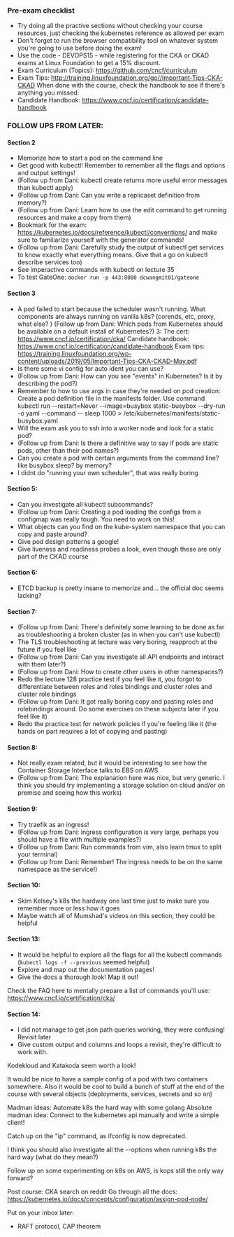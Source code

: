 ### Pre-exam checklist
- Try doing all the practive sections without checking your course resources, just checking the kubernetes reference as allowed per exam
- Don't forget to run the browser compatibility tool on whatever system you're going to use before doing the exam!
- Use the code - DEVOPS15 - while registering for the CKA or CKAD exams at Linux Foundation to get a 15% discount.
- Exam Curriculum (Topics): https://github.com/cncf/curriculum
- Exam Tips: http://training.linuxfoundation.org/go//Important-Tips-CKA-CKAD
When done with the course, check the handbook to see if there's anything you missed:
- Candidate Handbook: https://www.cncf.io/certification/candidate-handbook


### FOLLOW UPS FROM LATER:
#### Section 2
- Memorize how to start a pod on the command line
- Get good with kubectl! Remember to remember all the flags and options and output settings!
- (Follow up from Dani: kubectl create returns more useful error messages than kubectl apply)
- (Follow up from Dani: Can you write a replicaset definition from memory?)
- (Follow up from Dani: Learn how to use the edit command to get running resources and make a copy from them)
- Bookmark for the exam: https://kubernetes.io/docs/reference/kubectl/conventions/ and make sure to familiarize yourself with the generator commands!
- (Follow up from Dani: Carefully study the output of kubectl get services to know exactly what everything means. Give that a go on kubectl describe services too)
- See imperactive commands with kubectl on lecture 35
- To test GateOne: `docker run -p 443:8000 dcwangmit01/gateone`


#### Section 3
- A pod failed to start because the scheduler wasn't running. What components are always running on vanilla k8s? (corends, etc, proxy, what else? ) (Follow up from Dani: Which pods from Kubernetes should be available on a default install of Kubernetes?)
3:
The cert: https://www.cncf.io/certification/cka/
Candidate handbook: https://www.cncf.io/certification/candidate-handbook
Exam tips: https://training.linuxfoundation.org/wp-content/uploads/2019/05/Important-Tips-CKA-CKAD-May.pdf
- Is there some vi config for auto ident you can use?
- (Follow up from Dani: How can you see "events" in Kubernetes? Is it by describing the pod?)
- Remember to how to use args in case they're needed on pod creation: Create a pod definition file in the manifests folder. Use command kubectl run --restart=Never --image=busybox static-busybox --dry-run -o yaml --command -- sleep 1000 > /etc/kubernetes/manifests/static-busybox.yaml
- Will the exam ask you to ssh into a worker node and look for a static pod?
- (Follow up from Dani: Is there a definitive way to say if pods are static pods, other than their pod names?)
- Can you create a pod with certain arguments from the command line? like busybox sleep? by memory?
- I didnt do "running your own scheduler", that was really boring

#### Section 5:
- Can you investigate all kubectl subcommands?
- (Follow up from Dani: Creating a pod loading the configs from a configmap was really tough. You need to work on this!
- What objects can you find on the kube-system namespace that you can copy and paste around?
- Give pod design patterns a google! 
- Give liveness and readiness probes a look, even though these are only part of the CKAD course

#### Section 6:
- ETCD backup is pretty insane to memorize and... the official doc seems lacking?

#### Section 7:
- (Follow up from Dani: There's definitely some learning to be done as far as troubleshooting a broken cluster (as in when you can't use kubectl)
- The TLS troubleshooting at lecture was very boring, reapproch at the future if you feel like
- (Follow up from Dani: Can you investigate all API endpoints and interact with them later?)
- (Follow up from Dani: How to create other users in other namespaces?)
- Redo the lecture 128 practice test if you feel like it, you forgot to differentiate between roles and roles bindings and cluster roles and cluster role bindings 
- (Follow up from Dani: It got really boring copy and pasting roles and rolebindings around. Do some exercises on these subjects later if you feel like it)
- Redo the practice test for network policies if you're feeling like it (the hands on part requires a lot of copying and pasting)

#### Section 8:
- Not really exam related, but it would be interesting to see how the Container Storage Interface talks to EBS on AWS.
- (Follow up from Dani: The explanation here was nice, but very generic. I think you should try implementing a storage solution on cloud and/or on premise and seeing how this works)

#### Section 9:
- Try traefik as an ingress!
- (Follow up from Dani: ingress configuration is very large, perhaps you should have a file with multiple examples?)
- (Follow up from Dani: Run commands from vim, also learn tmux to split your terminal)
- (Follow up from Dani: Remember! The ingress needs to be on the same namespace as the service!)

#### Section 10:
- Skim Kelsey's k8s the hardway one last time just to make sure you remember more or less how it goes
- Maybe watch all of Mumshad's videos on this section, they could be helpful

#### Section 13:
- It would be helpful to explore all the flags for all the kubectl commands (`kubectl logs -f --previous` seemed helpful)
- Explore and map out the documentation pages!
- Give the docs a thorough look! Map it out!

Check the FAQ here to mentally prepare a list of commands you'll use:
https://www.cncf.io/certification/cka/

#### Section 14:
- I did not manage to get json path queries working, they were confusing! Revisit later
- Give custom output and columns and loops a revisit, they're difficult to work with.

Kodekloud and Katakoda seem worth a look!

It would be nice to have a sample config of a pod with two containers somewhere.
Also it would be cool to build a bunch of stuff at the end of the course with several objects (deployments, services, secrets and so on)

Madman ideas: Automate k8s the hard way with some golang
Absolute madman idea: Connect to the kubernetes api manually and write a simple client!

Catch up on the "ip" command, as ifconfig is now deprecated.

I think you should also investigate all the --options when running k8s the hard way (what do they mean?)

Follow up on some experimenting on k8s on AWS, is kops still the only way forward?

Post course:
CKA search on reddit
Go through all the docs: https://kubernetes.io/docs/concepts/configuration/assign-pod-node/

Put on your inbox later:
- RAFT protocol, CAP theorem